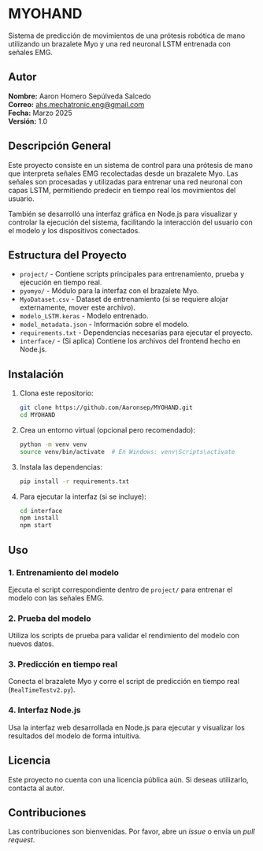 # MYOHAND

Sistema de predicción de movimientos de una prótesis robótica de mano utilizando un brazalete Myo y una red neuronal LSTM entrenada con señales EMG.

## Autor

**Nombre:** Aaron Homero Sepúlveda Salcedo  
**Correo:** ahs.mechatronic.eng@gmail.com  
**Fecha:** Marzo 2025  
**Versión:** 1.0

## Descripción General

Este proyecto consiste en un sistema de control para una prótesis de mano que interpreta señales EMG recolectadas desde un brazalete Myo. Las señales son procesadas y utilizadas para entrenar una red neuronal con capas LSTM, permitiendo predecir en tiempo real los movimientos del usuario.

También se desarrolló una interfaz gráfica en Node.js para visualizar y controlar la ejecución del sistema, facilitando la interacción del usuario con el modelo y los dispositivos conectados.

## Estructura del Proyecto

- `project/` - Contiene scripts principales para entrenamiento, prueba y ejecución en tiempo real.
- `pyomyo/` - Módulo para la interfaz con el brazalete Myo.
- `MyoDataset.csv` - Dataset de entrenamiento (si se requiere alojar externamente, mover este archivo).
- `modelo_LSTM.keras` - Modelo entrenado.
- `model_metadata.json` - Información sobre el modelo.
- `requirements.txt` - Dependencias necesarias para ejecutar el proyecto.
- `interface/` - (Si aplica) Contiene los archivos del frontend hecho en Node.js.

## Instalación

1. Clona este repositorio:
   ```bash
   git clone https://github.com/Aaronsep/MYOHAND.git
   cd MYOHAND
   ```

2. Crea un entorno virtual (opcional pero recomendado):
   ```bash
   python -m venv venv
   source venv/bin/activate  # En Windows: venv\Scripts\activate
   ```

3. Instala las dependencias:
   ```bash
   pip install -r requirements.txt
   ```

4. Para ejecutar la interfaz (si se incluye):
   ```bash
   cd interface
   npm install
   npm start
   ```

## Uso

### 1. Entrenamiento del modelo
Ejecuta el script correspondiente dentro de `project/` para entrenar el modelo con las señales EMG.

### 2. Prueba del modelo
Utiliza los scripts de prueba para validar el rendimiento del modelo con nuevos datos.

### 3. Predicción en tiempo real
Conecta el brazalete Myo y corre el script de predicción en tiempo real (`RealTimeTestv2.py`).

### 4. Interfaz Node.js
Usa la interfaz web desarrollada en Node.js para ejecutar y visualizar los resultados del modelo de forma intuitiva.

## Licencia

Este proyecto no cuenta con una licencia pública aún. Si deseas utilizarlo, contacta al autor.

## Contribuciones

Las contribuciones son bienvenidas. Por favor, abre un *issue* o envía un *pull request*.
